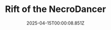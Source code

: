 ---
title: "Rift of the NecroDancer"
id: 2073250
date: 2025-04-15T00:00:08.851Z
link: games/steam/recent/rift-of-the-necrodancer
image: http://media.steampowered.com/steamcommunity/public/images/apps/2073250/c098e2f779cadbb9e24a58a0e0763ec65b82b4b5.jpg
playtime_2weeks: 12
playtime_forever: 1506
playtime_windows_forever: 0
playtime_mac_forever: 0
playtime_linux_forever: 1506
playtime_deck_forever: 1506
---
